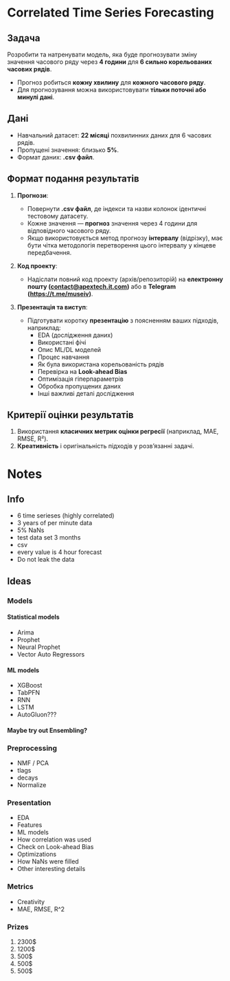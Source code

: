 # Correlated Time Series Forecasting

## Задача

Розробити та натренувати модель, яка буде прогнозувати зміну значення часового ряду через **4 години** для **6 сильно корельованих часових рядів**.  

- Прогноз робиться **кожну хвилину** для **кожного часового ряду**.
- Для прогнозування можна використовувати **тільки поточні або минулі дані**.

## Дані

- Навчальний датасет: **22 місяці** похвилинних даних для 6 часових рядів.
- Пропущені значення: близько **5%**.
- Формат даних: **.csv файл**.

## Формат подання результатів

1. **Прогнози**:
   - Повернути **.csv файл**, де індекси та назви колонок ідентичні тестовому датасету.
   - Кожне значення — **прогноз** значення через 4 години для відповідного часового ряду.
   - Якщо використовується метод прогнозу **інтервалу** (відрізку), має бути чітка методологія перетворення цього інтервалу у кінцеве передбачення.

2. **Код проекту**:
   - Надіслати повний код проекту (архів/репозиторій) на **електронну пошту (contact@apextech.it.com)** або в **Telegram (https://t.me/museiv)**.

3. **Презентація та виступ**:
   - Підготувати коротку **презентацію** з поясненням ваших підходів, наприклад:
     - EDA (дослідження даних)
     - Використані фічі
     - Опис ML/DL моделей
     - Процес навчання
     - Як була використана корельованість рядів
     - Перевірка на **Look-ahead Bias**
     - Оптимізація гіперпараметрів
     - Обробка пропущених даних
     - Інші важливі деталі дослідження

## Критерії оцінки результатів

1. Використання **класичних метрик оцінки регресії** (наприклад, MAE, RMSE, R²).
2. **Креативність** і оригінальність підходів у розвʼязанні задачі.


# Notes

## Info
  - 6 time serieses (highly correlated)
  - 3 years of per minute data
  - 5% NaNs
  - test data set 3 months
  - csv
  - every value is 4 hour forecast
  - Do not leak the data


## Ideas
### Models
#### Statistical models
  - Arima
  - Prophet
  - Neural Prophet
  - Vector Auto Regressors

#### ML models
  - XGBoost
  - TabPFN
  - RNN
  - LSTM
  - AutoGluon???

#### Maybe try out Ensembling?


### Preprocessing
  - NMF / PCA
  - tlags
  - decays
  - Normalize

### Presentation
  - EDA
  - Features
  - ML models
  - How correlation was used
  - Check on Look-ahead Bias
  - Optimizations
  - How NaNs were filled
  - Other interesting details

### Metrics
  - Creativity
  - MAE, RMSE, R^2

### Prizes
  1. 2300$
  2. 1200$
  3. 500$
  4. 500$
  5. 500$


